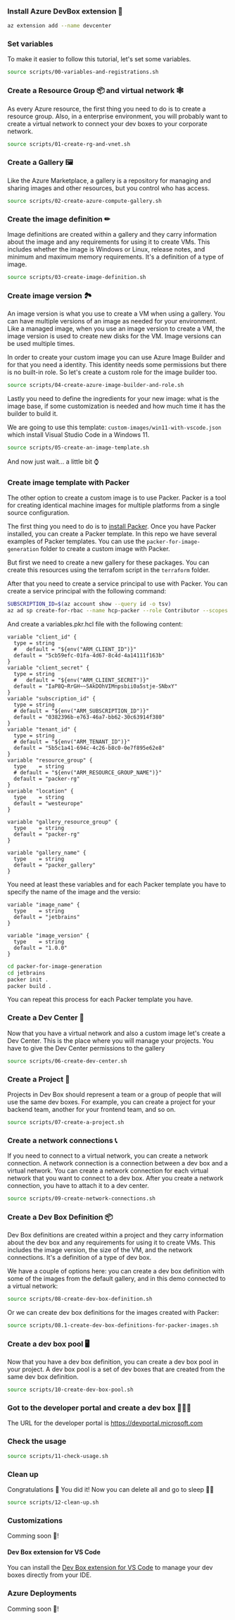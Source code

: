 ### Install Azure DevBox extension 🧩

```bash
az extension add --name devcenter
```

### Set variables

To make it easier to follow this tutorial, let's set some variables.

```bash
source scripts/00-variables-and-registrations.sh
```


### Create a Resource Group 📦 and virtual network 🕸️

As every Azure resource, the first thing you need to do is to create a resource group.
Also, in a enterprise environment, you will probably want to create a virtual network to connect your dev boxes to your corporate network.

```bash
source scripts/01-create-rg-and-vnet.sh
```

### Create a Gallery 🖼

Like the Azure Marketplace, a gallery is a repository for managing and sharing images and other resources, but you control who has access.

```bash
source scripts/02-create-azure-compute-gallery.sh
```

### Create the image definition ✏

Image definitions are created within a gallery and they carry information about the image and any requirements for using it to create VMs. This includes whether the image is Windows or Linux, release notes, and minimum and maximum memory requirements. It's a definition of a type of image.

```bash
source scripts/03-create-image-definition.sh
```

### Create image version 🏞️

An image version is what you use to create a VM when using a gallery. You can have multiple versions of an image as needed for your environment. Like a managed image, when you use an image version to create a VM, the image version is used to create new disks for the VM. Image versions can be used multiple times.

In order to create your custom image you can use Azure Image Builder and for that you need a identity. This identity needs some permissions but there is no built-in role. So let's create a custom role for the image builder too.

```bash
source scripts/04-create-azure-image-builder-and-role.sh
```

Lastly you need to define the ingredients for your new image: what is the image base, if some customization is needed and how much time it has the builder to build it.

We are going to use this template: `custom-images/win11-with-vscode.json` which install Visual Studio Code in a Windows 11.

```bash
source scripts/05-create-an-image-template.sh
```

And now just wait... a little bit ⌚

### Create image template with Packer

The other option to create a custom image is to use Packer. Packer is a tool for creating identical machine images for multiple platforms from a single source configuration. 

The first thing you need to do is to [install Packer](https://developer.hashicorp.com/packer/install?product_intent=packer). Once you have Packer installed, you can create a Packer template. In this repo we have several examples of Packer templates. You can use the `packer-for-image-generation` folder to create a custom image with Packer.

But first we need to create a new gallery for these packages. You can create this resources using the terrafom script in the `terraform` folder.

After that you need to create a service principal to use with Packer. You can create a service principal with the following command:

```bash
SUBSCRIPTION_ID=$(az account show --query id -o tsv)
az ad sp create-for-rbac --name hcp-packer --role Contributor --scopes /subscriptions/$SUBSCRIPTION_ID
```

And create a variables.pkr.hcl file with the following content:

```hcl
variable "client_id" {
  type = string
  #   default = "${env("ARM_CLIENT_ID")}"
  default = "5cb59efc-01fa-4d67-8c4d-4a14111f163b"
}
variable "client_secret" {
  type = string
  #   default = "${env("ARM_CLIENT_SECRET")}"
  default = "IaP8Q~RrGH~~5AkDOhVIMnpsbii0a5stje-SNbxY"
}
variable "subscription_id" {
  type = string
  # default = "${env("ARM_SUBSCRIPTION_ID")}"
  default = "0382396b-e763-46a7-bb62-30c63914f380"
}
variable "tenant_id" {
  type = string
  # default = "${env("ARM_TENANT_ID")}"
  default = "5b5c1a41-694c-4c26-b8c0-0e7f895e62e8"
}
variable "resource_group" {
  type    = string
  # default = "${env("ARM_RESOURCE_GROUP_NAME")}"
  default = "packer-rg"
}
variable "location" {
  type    = string
  default = "westeurope"
}

variable "gallery_resource_group" {
  type    = string
  default = "packer-rg"
}

variable "gallery_name" {
  type    = string
  default = "packer_gallery"
}

```

You need at least these variables and for each Packer template you have to specify the name of the image and the versio:

```hcl
variable "image_name" {
  type    = string
  default = "jetbrains"
}

variable "image_version" {
  type    = string
  default = "1.0.0"
}
```

```bash
cd packer-for-image-generation
cd jetbrains
packer init .
packer build .
```

You can repeat this process for each Packer template you have.

### Create a Dev Center 🏢

Now that you have a virtual network and also a custom image let's create a Dev Center. This is the place where you will manage your projects. You have to give the Dev Center permissions to the gallery

```bash
source scripts/06-create-dev-center.sh
```


### Create a Project 📝

Projects in Dev Box should represent a team or a group of people that will use the same dev boxes. For example, you can create a project for your backend team, another for your frontend team, and so on.

```bash
source scripts/07-create-a-project.sh
```

### Create a network connections 📞

If you need to connect to a virtual network, you can create a network connection. A network connection is a connection between a dev box and a virtual network. You can create a network connection for each virtual network that you want to connect to a dev box. After you create a network connection, you have to attach it to a dev center.

```bash
source scripts/09-create-network-connections.sh
```

### Create a Dev Box Definition 📦

Dev Box definitions are created within a project and they carry information about the dev box and any requirements for using it to create VMs. This includes the image version, the size of the VM, and the network connections. It's a definition of a type of dev box.

We have a couple of options here: you can create a dev box definition with some of the images from the default gallery, and in this demo connected to a virtual network:

```bash
source scripts/08-create-dev-box-definition.sh
```

Or we can create dev box definitions for the images created with Packer:

```bash
source scripts/08.1-create-dev-box-definitions-for-packer-images.sh
```

### Create a dev box pool 🖥️

Now that you have a dev box definition, you can create a dev box pool in your project. A dev box pool is a set of dev boxes that are created from the same dev box definition. 

```bash
source scripts/10-create-dev-box-pool.sh
```

### Got to the developer portal and create a dev box 👩🏼‍💻

The URL for the developer portal is https://devportal.microsoft.com

### Check the usage

```bash
source scripts/11-check-usage.sh
```

### Clean up

Congratulations 🎉 You did it! Now you can delete all and go to sleep 🛌💤

```bash
source scripts/12-clean-up.sh
```

### Customizations

Comming soon 🚧!

#### Dev Box extension for VS Code

You can install the [Dev Box extension for VS Code](https://marketplace.visualstudio.com/items?itemName=DevCenter.ms-devbox) to manage your dev boxes directly from your IDE.

### Azure Deployments

Comming soon 🚧!